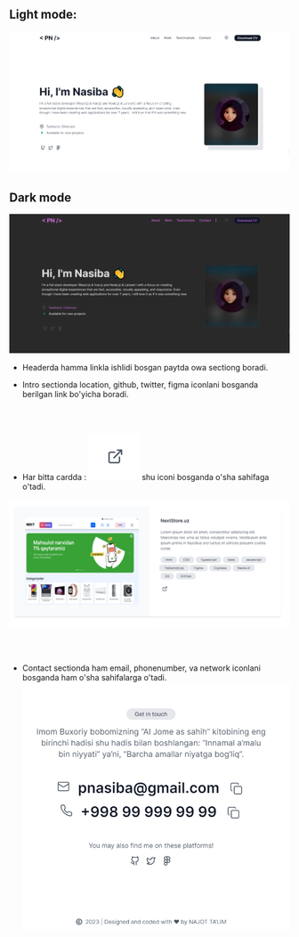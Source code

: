## Light mode:

![Alt text](image-1.png)


## Dark mode

![Alt text](image.png)

- Headerda hamma linkla ishlidi bosgan paytda owa sectiong boradi.

- Intro sectionda location, github, twitter, figma iconlani bosganda berilgan link bo'yicha boradi.

<br><br>

- Har bitta cardda : ![Alt text](image-5.png) shu iconi bosganda o'sha sahifaga o'tadi.

![Alt text](image-3.png)


<br><br>

- Contact sectionda ham email, phonenumber, va network iconlani bosganda ham o'sha sahifalarga o'tadi.
![Alt text](image-6.png)
